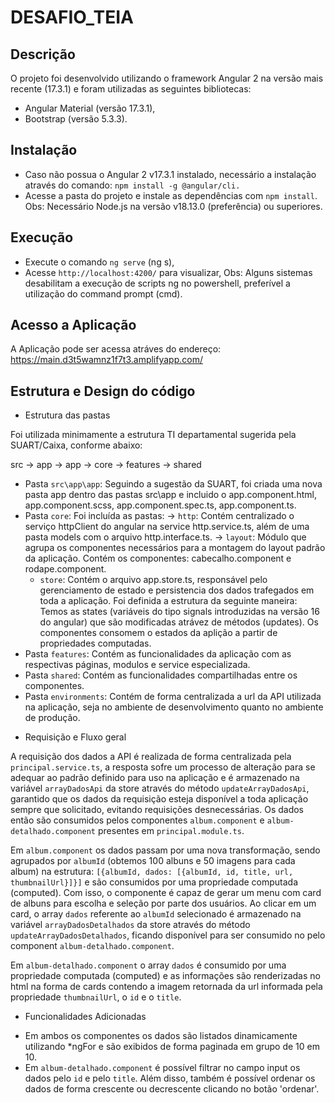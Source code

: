 # DESAFIO_TEIA
 
## Descrição
 
O projeto foi desenvolvido utilizando o framework Angular 2 na versão mais recente (17.3.1) e foram utilizadas as seguintes bibliotecas:
- Angular Material (versão 17.3.1),
- Bootstrap (versão 5.3.3). 
 
## Instalação
 
- Caso não possua o Angular 2 v17.3.1 instalado, necessário a instalação através do comando: `npm install -g @angular/cli.`
- Acesse a pasta do projeto e instale as dependências com `npm install`.
Obs: Necessário Node.js na versão v18.13.0 (preferência) ou superiores.
 
## Execução
 
- Execute o comando `ng serve` (ng s),
- Acesse `http://localhost:4200/` para visualizar,
Obs: Alguns sistemas desabilitam a execução de scripts ng no powershell, preferível a utilização do command prompt (cmd).

## Acesso a Aplicação

A Aplicação pode ser acessa atráves do endereço: https://main.d3t5wamnz1f7t3.amplifyapp.com/

## Estrutura e Design do código
 
- Estrutura das pastas

Foi utilizada minimamente a estrutura TI departamental sugerida pela SUART/Caixa, conforme abaixo: 

src 
-> app 
  -> app 
  -> core 
  -> features 
  -> shared  

* Pasta `src\app\app`: Seguindo a sugestão da SUART, foi criada uma nova pasta app dentro das pastas src\app e incluido o app.component.html, app.component.scss, app.component.spec.ts, app.component.ts.
* Pasta `core`: Foi incluída as pastas:
  -> `http`: Contém centralizado o serviço httpClient do angular na service http.service.ts, além de uma pasta models com o arquivo http.interface.ts.
  -> `layout`: Módulo que agrupa os componentes necessários para a montagem do layout padrão da aplicação. Contém os componentes: cabecalho.component e rodape.component.
  - `store`: Contém o arquivo app.store.ts, responsável pelo gerenciamento de estado e persistencia dos dados trafegados em toda a aplicação. Foi definida a estrutura da seguinte maneira: Temos as states (variáveis do tipo signals introduzidas na versão 16 do angular) que são modificadas atrávez de métodos (updates). Os componentes consomem o estados da aplição a partir de propriedades computadas.
* Pasta `features`: Contém as funcionalidades da aplicação com as respectivas páginas, modulos e service especializada.
* Pasta `shared`: Contém as funcionalidades compartilhadas entre os componentes.
* Pasta `environments`: Contém de forma centralizada a url da API utilizada na aplicação, seja no ambiente de desenvolvimento quanto no ambiente de produção. 

- Requisição e Fluxo geral

A requisição dos dados a API é realizada de forma centralizada pela `principal.service.ts`, a resposta sofre um processo de alteração para se adequar ao padrão definido para uso na aplicação e é armazenado na variável `arrayDadosApi` da store através do método `updateArrayDadosApi`, garantido que os dados da requisição esteja disponível a toda aplicação sempre que solicitado, evitando requisições desnecessárias. Os dados então são consumidos pelos componentes `album.component` e `album-detalhado.component` presentes em `principal.module.ts`.

Em `album.component` os dados passam por uma nova transformação, sendo agrupados por `albumId` (obtemos 100 albuns e 50 imagens para cada album) na estrutura: `[{albumId, dados: [{albumId, id, title, url, thumbnailUrl}]}]` e são consumidos por uma propriedade computada (computed). Com isso, o componente é capaz de gerar um menu com card de albuns para escolha e seleção por parte dos usuários. Ao clicar em um card, o array `dados` referente ao `albumId` selecionado é armazenado na variável `arrayDadosDetalhados` da store através do método `updateArrayDadosDetalhados`, ficando disponível para ser consumido no pelo component `album-detalhado.component`.

Em `album-detalhado.component` o array `dados` é consumido por uma propriedade computada (computed) e as informações são renderizadas no html na forma de cards contendo a imagem retornada da url informada pela propriedade `thumbnailUrl`, o `id` e o `title`.

- Funcionalidades Adicionadas

* Em ambos os componentes os dados são listados dinamicamente utilizando *ngFor e são exibidos de forma paginada em grupo de 10 em 10.
* Em `album-detalhado.component` é possível filtrar no campo input os dados pelo `id` e pelo `title`. Além disso, também é possível ordenar os dados de forma crescente ou decrescente clicando no botão 'ordenar'.

 

